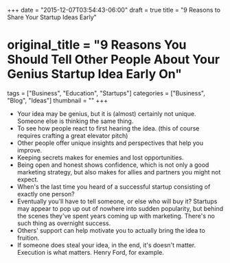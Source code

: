 +++
date = "2015-12-07T03:54:43-06:00"
draft = true
title = "9 Reasons to Share Your Startup Ideas Early"
# original_title = "9 Reasons You Should Tell Other People About Your Genius Startup Idea Early On"
tags = ["Business", "Education", "Startups"]
categories = ["Business", "Blog", "Ideas"]
thumbnail = ""
+++

- Your idea may be genius, but it is (almost) certainly not unique. Someone else is thinking the same thing.
- To see how people react to first hearing the idea. (this of course requires crafting a great elevator pitch)
- Other people offer unique insights and perspectives that help you improve.
- Keeping secrets makes for enemies and lost opportunities.
- Being open and honest shows confidence, which is not only a good marketing strategy, but also makes for allies and partners you might not expect.
- When's the last time you heard of a successful startup consisting of exactly one person?
- Eventually you'll have to tell someone, or else who will buy it? Startups may appear to pop up out of nowhere into sudden popularity, but behind the scenes they've spent years coming up with marketing. There's no such thing as overnight success.
- Others' support can help motivate you to actually bring the idea to fruition.
- If someone does steal your idea, in the end, it's doesn't matter. Execution is what matters. Henry Ford, for example.
